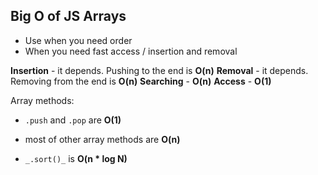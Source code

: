 ## Big O of JS Arrays

- Use when you need order
- When you need fast access / insertion and removal 

**Insertion** - it depends. Pushing to the end is **O(n)**
**Removal** - it depends. Removing from the end is   **O(n)**
**Searching** - **O(n)**
**Access**  - **O(1)**

Array methods:

- `.push` and `.pop` are **O(1)**

- most of other array methods are **O(n)**
- `_.sort()_` is **O(n * log N)**